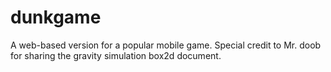 # dunkgame

A web-based version for a popular mobile game. 
Special credit to Mr. doob for sharing the gravity simulation box2d document. 
